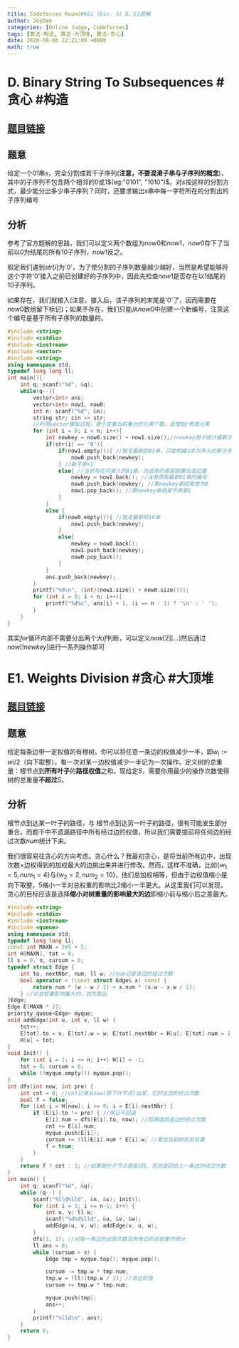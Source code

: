 ```yaml
---
title: Codeforces Round#661 (Div. 3) D、E1题解
author: JoyDee
categories: [Online Judge, Codeforces]
tags: [算法-构造, 算法-大顶堆, 算法-贪心]
date: 2020-08-06 22:21:00 +0800
math: true
---
```


# D. Binary String To Subsequences #贪心 #构造

## [题目链接](https://codeforces.com/contest/1399/problem/D)

## 题意

给定一个$01$串$s$，完全分割成若干子序列(**注意，不要混淆子串与子序列的概念**)，其中的子序列不包含两个相邻的$0$或$1$$(eg:"0101", "1010")$。对$s$按这样的分割方式，最少能分出多少串子序列？同时，还要求输出$s$串中每一字符所在的分割出的子序列编号

## 分析

参考了官方题解的思路，我们可以定义两个数组为$now0$和$now1$，$now0$存下了当前以0为结尾的所有10子序列，$now1$反之。

假定我们遇到$str[i]$为'$0$'，为了使分割的子序列数量越少越好，当然是希望能够将这个字符'0'接入之前已创建好的子序列中，因此先检查$now1$是否存在以$1$结尾的10子序列。

如果存在，我们就接入(注意，接入后，该子序列的末尾是'0'了，因而需要在$now0$数组留下标记)；如果不存在，我们只能从$now0$中创建一个新编号，注意这个编号是基于所有子序列的数量的。

```c++
#include <string>
#include <cstdio>
#include <iostream>
#include <vector>
#include <string>
using namespace std;
typedef long long ll;
int main(){
    int q; scanf("%d", &q);
    while(q--){
        vector<int> ans;
        vector<int> now1, now0;
        int n; scanf("%d", &n);
        string str; cin >> str;
        //利用vector模拟过程，便于查看当前集合的元素个数，及增加/修改元素
        for (int i = 0; i < n; i++){
            int newkey = now0.size() + now1.size();//newkey用于统计最新子序列编号(从0开始)
            if(str[i] == '0'){
                if(now1.empty()){ //暂无最新的01串，只能构建以0为开头的新子序列
                    now0.push_back(newkey);
                } //新子串+1
                else{ //当前存在可接入的01串，为该串的尾部放置合适位置
                    newkey = now1.back(); //注意获取最新01串的编号
                    now0.push_back(newkey); //第newkey串结尾改为0
                    now1.pop_back(); //第newkey串结尾不再是1
                }
            }
            else {
                if(now0.empty()){ //暂无最新的10串
                    now1.push_back(newkey);
                }
                else{ 
                    newkey = now0.back();
                    now1.push_back(newkey);
                    now0.pop_back();
                }
            }
            ans.push_back(newkey);
        }
        printf("%d\n", (int)(now1.size() + now0.size()));
        for (int i = 0; i < n; i++){
            printf("%d%c", ans[i] + 1, (i == n - 1) ? '\n' : ' ');
        }
    }
}
```

其实$for$循环内部不需要分出两个大$if$判断，可以定义$now[2][...]$然后通过$now[!newkey]$进行一系列操作即可

# E1. Weights Division #贪心 #大顶堆

## [题目链接](https://codeforces.com/contest/1399/problem/E1)

## 题意

给定每条边带一定权值的有根树。你可以将任意一条边的权值减少一半，即$w_i:=wi/2$（向下取整），每一次对某一边权值减少一半记为一次操作。定义树的总重量：根节点到**所有叶子**的**路径权值**之和。现给定$S$，需要你用最少的操作次数使得树的总重量**不超过**$S$。

## 分析

根节点到达某一叶子的路径，与 根节点到达另一叶子的路径，很有可能发生部分重合。而题干中不遗漏路径中所有经过边的权值，所以我们需要提前将任何边的经过次数$num$统计下来。

我们很容易往贪心的方向考虑。贪心什么？我最初贪心，是将当前所有边中，出现次数$\times$边权得到的加权最大的边挑出来并进行修改。然而，这样不准确，比如{$w_1=5, num_1=4$}与{$w_2=2, num_2=10$}，他们总加权相等，但由于边权值缩小是向下取整，5缩小一半对总权重的影响比2缩小一半更大。从这里我们可以发现，贪心的目标应该是选择**缩小对树重量的影响最大的边**即缩小前与缩小后之差最大。

```c++
#include <string>
#include <cstdio>
#include <iostream>
#include <queue>
using namespace std;
typedef long long ll;
const int MAXN = 2e5 + 5;
int H[MAXN], tot = 0;
ll s = 0, n, cursum = 0; 
typedef struct Edge {
    int to, nextNbr, num; ll w; //num记录该边的经过次数
    bool operator < (const struct Edge& x) const {
        return num * (w - w / 2) < x.num * (x.w - x.w / 2);
    } //对总权重影响最大的，优先取出
}Edge;
Edge E[MAXN * 2];
priority_queue<Edge> myque;
void addEdge(int u, int v, ll w) {
    tot++;
    E[tot].to = v; E[tot].w = w; E[tot].nextNbr = H[u]; E[tot].num = 1;
    H[u] = tot;
}
void Init() {
    for (int i = 1; i <= n; i++) H[i] = -1;
    tot = 0; cursum = 0;
    while (!myque.empty()) myque.pop();
}
int dfs(int now, int pre) { 
    int cnt = 0; //cnt记录从now(除了叶节点)出发，它的出边的经过次数
    bool f = false;
    for (int i = H[now]; i >= 0; i = E[i].nextNbr) {
        if (E[i].to != pre) { //保证不回退
            E[i].num = dfs(E[i].to, now); //回溯返回该边的经过次数
            cnt += E[i].num; 
            myque.push(E[i]);
            cursum += (ll)E[i].num * E[i].w; //累加当前树的总权重
            f = true;
        }
    }
    return f ? cnt : 1; //如果是叶子节点即返回1，否则返回给上一条边的经过次数
}
int main() {
    int q; scanf("%d", &q);
    while (q--) {
        scanf("%lld%lld", &n, &s); Init();
        for (int i = 1; i <= n-1; i++) {
            int u, v; ll w;
            scanf("%d%d%lld", &u, &v, &w);
            addEdge(u, v, w); addEdge(v, u, w);
        }
        dfs(1, 1); //对每一条边的出现次数及所有边的总权重作统计
        ll ans = 0;
        while (cursum > s) {
            Edge tmp = myque.top(); myque.pop();

            cursum -= tmp.w * tmp.num;
            tmp.w = (ll)(tmp.w / 2); //该边权值
            cursum += tmp.w * tmp.num;

            myque.push(tmp);
            ans++;
        }
        printf("%lld\n", ans);
    }
    return 0;
}
```

